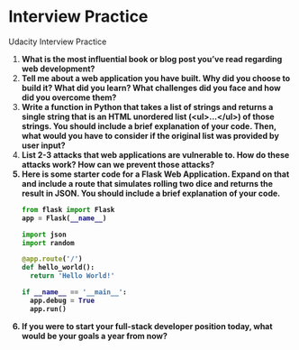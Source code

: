 # Interview Practice
Udacity Interview Practice

1. <b>What is the most influential book or blog post you’ve read regarding web development?</b>
2. <b>Tell me about a web application you have built. Why did you choose to build it? What did you learn? What challenges did you face and how did you overcome them?</b>
3. <b>Write a function in Python that takes a list of strings and returns a single string that is an HTML unordered list (&lt;ul&gt;...&lt;/ul&gt;) of those strings. You should include a brief explanation of your code. Then, what would you have to consider if the original list was provided by user input?</b>
4. <b>List 2-3 attacks that web applications are vulnerable to. How do these attacks work? How can we prevent those attacks?  
5. <b>Here is some starter code for a Flask Web Application. Expand on that and include a route that simulates rolling two dice and returns the result in JSON. You should include a brief explanation of your code.</b>
   ```python
   from flask import Flask
   app = Flask(__name__)

   import json
   import random

   @app.route('/')
   def hello_world():
     return 'Hello World!'

   if __name__ == '__main__':
     app.debug = True
     app.run()
   ```
6. <b>If you were to start your full-stack developer position today, what would be your goals a year from now?</b>